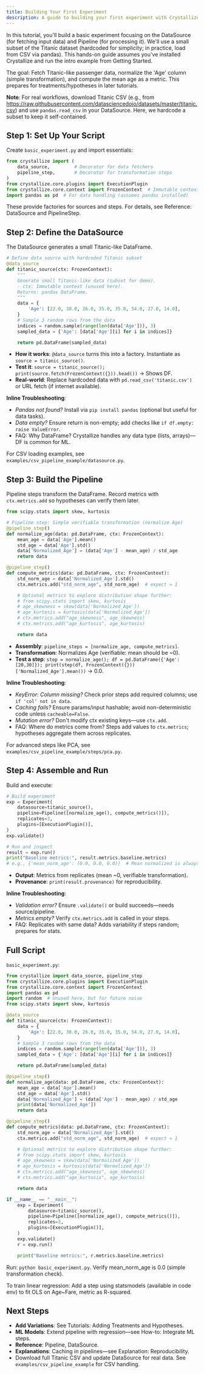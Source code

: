 ```yaml
---
title: Building Your First Experiment
description: A guide to building your first experiment with Crystallize
---
```


In this tutorial, you'll build a basic experiment focusing on the DataSource (for fetching input data) and Pipeline (for processing it). We'll use a small subset of the Titanic dataset (hardcoded for simplicity; in practice, load from CSV via pandas). This hands-on guide assumes you've installed Crystallize and run the intro example from Getting Started.

The goal: Fetch Titanic-like passenger data, normalize the 'Age' column (simple transformation), and compute the mean age as a metric. This prepares for treatments/hypotheses in later tutorials.

**Note**: For real workflows, download Titanic CSV (e.g., from https://raw.githubusercontent.com/datasciencedojo/datasets/master/titanic.csv) and use `pandas.read_csv` in your DataSource. Here, we hardcode a subset to keep it self-contained.

## Step 1: Set Up Your Script

Create `basic_experiment.py` and import essentials:

```python
from crystallize import (
    data_source,         # Decorator for data fetchers
    pipeline_step,       # Decorator for transformation steps
)
from crystallize.core.plugins import ExecutionPlugin
from crystallize.core.context import FrozenContext  # Immutable context
import pandas as pd  # For data handling (assumes pandas installed)
```

These provide factories for sources and steps. For details, see Reference: DataSource and PipelineStep.

## Step 2: Define the DataSource

The DataSource generates a small Titanic-like DataFrame.

```python
# Define data source with hardcoded Titanic subset
@data_source
def titanic_source(ctx: FrozenContext):
    """
    Generate small Titanic-like data (subset for demo).
    - ctx: Immutable context (unused here).
    Returns: pandas DataFrame.
    """
    data = {
        'Age': [22.0, 38.0, 26.0, 35.0, 35.0, 54.0, 27.0, 14.0],
    }
    # Sample 3 random rows from the data
    indices = random.sample(range(len(data['Age'])), 3)
    sampled_data = {'Age': [data['Age'][i] for i in indices]}

    return pd.DataFrame(sampled_data)
```

- **How it works**: `@data_source` turns this into a factory. Instantiate as `source = titanic_source()`.
- **Test it**: `source = titanic_source(); print(source.fetch(FrozenContext({})).head())` → Shows DF.
- **Real-world**: Replace hardcoded data with `pd.read_csv('titanic.csv')` or URL fetch (if internet available).

**Inline Troubleshooting**:

- _Pandas not found?_ Install via `pip install pandas` (optional but useful for data tasks).
- _Data empty?_ Ensure return is non-empty; add checks like `if df.empty: raise ValueError`.
- FAQ: Why DataFrame? Crystallize handles any data type (lists, arrays)—DF is common for ML.

For CSV loading examples, see `examples/csv_pipeline_example/datasource.py`.

## Step 3: Build the Pipeline

Pipeline steps transform the DataFrame. Record metrics with `ctx.metrics.add` so hypotheses can verify them later.

```python
from scipy.stats import skew, kurtosis

# Pipeline step: Simple verifiable transformation (normalize Age)
@pipeline_step()
def normalize_age(data: pd.DataFrame, ctx: FrozenContext):
    mean_age = data['Age'].mean()
    std_age = data['Age'].std()
    data['Normalized_Age'] = (data['Age'] - mean_age) / std_age
    return data

@pipeline_step()
def compute_metrics(data: pd.DataFrame, ctx: FrozenContext):
    std_norm_age = data['Normalized_Age'].std()
    ctx.metrics.add("std_norm_age", std_norm_age)  # expect ≈ 1

    # Optional metrics to explore distribution shape further:
    # from scipy.stats import skew, kurtosis
    # age_skewness = skew(data['Normalized_Age'])
    # age_kurtosis = kurtosis(data['Normalized_Age'])
    # ctx.metrics.add("age_skewness", age_skewness)
    # ctx.metrics.add("age_kurtosis", age_kurtosis)

    return data
```

- **Assembly**: `pipeline_steps = [normalize_age, compute_metrics]`.
- **Transformation**: Normalizes Age (verifiable: mean should be ~0).
- **Test a step**: `step = normalize_age(); df = pd.DataFrame({'Age': [20,30]}); print(step(df, FrozenContext({}))['Normalized_Age'].mean())` → 0.0.

**Inline Troubleshooting**:

- _KeyError: Column missing?_ Check prior steps add required columns; use `if 'col' not in data`.
- _Caching fails?_ Ensure params/input hashable; avoid non-deterministic code unless `cacheable=False`.
- _Mutation error?_ Don't modify ctx existing keys—use `ctx.add`.
- FAQ: Where do metrics come from? Steps add values to `ctx.metrics`; hypotheses aggregate them across replicates.

For advanced steps like PCA, see `examples/csv_pipeline_example/steps/pca.py`.

## Step 4: Assemble and Run

Build and execute:

```python
# Build experiment
exp = Experiment(
    datasource=titanic_source(),
    pipeline=Pipeline([normalize_age(), compute_metrics()]),
    replicates=3,
    plugins=[ExecutionPlugin()],
)
exp.validate()

# Run and inspect
result = exp.run()
print("Baseline metrics:", result.metrics.baseline.metrics)
# e.g., {'mean_norm_age': (0.0, 0.0, 0.0)}  # Mean normalized is always 0
```

- **Output**: Metrics from replicates (mean ~0, verifiable transformation).
- **Provenance**: `print(result.provenance)` for reproducibility.

**Inline Troubleshooting**:

- _Validation error?_ Ensure `.validate()` or build succeeds—needs source/pipeline.
- _Metrics empty?_ Verify `ctx.metrics.add` is called in your steps.
- FAQ: Replicates with same data? Adds variability if steps random; prepares for stats.

## Full Script

`basic_experiment.py`:

```python
from crystallize import data_source, pipeline_step
from crystallize.core.plugins import ExecutionPlugin
from crystallize.core.context import FrozenContext
import pandas as pd
import random  # Unused here, but for future noise
from scipy.stats import skew, kurtosis

@data_source
def titanic_source(ctx: FrozenContext):
    data = {
        'Age': [22.0, 38.0, 26.0, 35.0, 35.0, 54.0, 27.0, 14.0],
    }
    # Sample 3 random rows from the data
    indices = random.sample(range(len(data['Age'])), 3)
    sampled_data = {'Age': [data['Age'][i] for i in indices]}

    return pd.DataFrame(sampled_data)

@pipeline_step()
def normalize_age(data: pd.DataFrame, ctx: FrozenContext):
    mean_age = data['Age'].mean()
    std_age = data['Age'].std()
    data['Normalized_Age'] = (data['Age'] - mean_age) / std_age
    print(data['Normalized_Age'])
    return data

@pipeline_step()
def compute_metrics(data: pd.DataFrame, ctx: FrozenContext):
    std_norm_age = data['Normalized_Age'].std()
    ctx.metrics.add("std_norm_age", std_norm_age)  # expect ≈ 1

    # Optional metrics to explore distribution shape further:
    # from scipy.stats import skew, kurtosis
    # age_skewness = skew(data['Normalized_Age'])
    # age_kurtosis = kurtosis(data['Normalized_Age'])
    # ctx.metrics.add("age_skewness", age_skewness)
    # ctx.metrics.add("age_kurtosis", age_kurtosis)

    return data

if __name__ == "__main__":
    exp = Experiment(
        datasource=titanic_source(),
        pipeline=Pipeline([normalize_age(), compute_metrics()]),
        replicates=3,
        plugins=[ExecutionPlugin()],
    )
    exp.validate()
    r = exp.run()

    print("Baseline metrics:", r.metrics.baseline.metrics)

```

Run: `python basic_experiment.py`. Verify mean_norm_age is 0.0 (simple transformation check).

To train linear regression: Add a step using statsmodels (available in code env) to fit OLS on Age~Fare, metric as R-squared.

## Next Steps

- **Add Variations**: See Tutorials: Adding Treatments and Hypotheses.
- **ML Models**: Extend pipeline with regression—see How-to: Integrate ML steps.
- **Reference**: Pipeline, DataSource.
- **Explanations**: Caching in pipelines—see Explanation: Reproducibility.
- Download full Titanic CSV and update DataSource for real data. See `examples/csv_pipeline_example` for CSV handling.
